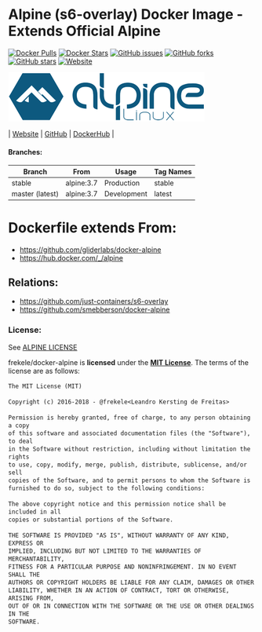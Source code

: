 # Alpine (s6-overlay) Docker Image - Extends Official Alpine

[![Docker Pulls](https://img.shields.io/docker/pulls/frekele/alpine.svg)](https://hub.docker.com/r/frekele/alpine/)
[![Docker Stars](https://img.shields.io/docker/stars/frekele/alpine.svg)](https://hub.docker.com/r/frekele/alpine/)
[![GitHub issues](https://img.shields.io/github/issues/frekele/docker-alpine.svg)](https://github.com/frekele/docker-alpine/issues)
[![GitHub forks](https://img.shields.io/github/forks/frekele/docker-alpine.svg)](https://github.com/frekele/docker-alpine/network)
[![GitHub stars](https://img.shields.io/github/stars/frekele/docker-alpine.svg)](https://github.com/frekele/docker-alpine/stargazers)
[![Website](https://img.shields.io/website-up-down-green-red/http/shields.io.svg)](https://frekele.github.io/docker-alpine/)

[![Alpine Image][AlpineImage]][AlpineWebsite]

| [Website]  | [GitHub]  | [DockerHub]  |


#### Branches:

| Branch           | From          | Usage        | Tag Names       |
| ---------------- | ------------- | ------------ | --------------- |
| stable           | alpine:3.7    | Production   | stable          |
| master (latest)  | alpine:3.7    | Development  | latest          |

# Dockerfile extends From:
- https://github.com/gliderlabs/docker-alpine
- https://hub.docker.com/_/alpine


## Relations:
- https://github.com/just-containers/s6-overlay
- https://github.com/smebberson/docker-alpine

### License:
See [ALPINE LICENSE]

frekele/docker-alpine is **licensed** under the **[MIT License]**. The terms of the license are as follows:

    The MIT License (MIT)

    Copyright (c) 2016-2018 - @frekele<Leandro Kersting de Freitas>

    Permission is hereby granted, free of charge, to any person obtaining a copy
    of this software and associated documentation files (the "Software"), to deal
    in the Software without restriction, including without limitation the rights
    to use, copy, modify, merge, publish, distribute, sublicense, and/or sell
    copies of the Software, and to permit persons to whom the Software is
    furnished to do so, subject to the following conditions:

    The above copyright notice and this permission notice shall be included in all
    copies or substantial portions of the Software.

    THE SOFTWARE IS PROVIDED "AS IS", WITHOUT WARRANTY OF ANY KIND, EXPRESS OR
    IMPLIED, INCLUDING BUT NOT LIMITED TO THE WARRANTIES OF MERCHANTABILITY,
    FITNESS FOR A PARTICULAR PURPOSE AND NONINFRINGEMENT. IN NO EVENT SHALL THE
    AUTHORS OR COPYRIGHT HOLDERS BE LIABLE FOR ANY CLAIM, DAMAGES OR OTHER
    LIABILITY, WHETHER IN AN ACTION OF CONTRACT, TORT OR OTHERWISE, ARISING FROM,
    OUT OF OR IN CONNECTION WITH THE SOFTWARE OR THE USE OR OTHER DEALINGS IN THE
    SOFTWARE.

[AlpineImage]: https://raw.githubusercontent.com/frekele/docker-alpine/master/alpine-logo.png?logo=logo
[AlpineWebsite]: https://www.alpinelinux.org/
[Website]: https://frekele.github.io/docker-alpine
[GitHub]: https://github.com/frekele/docker-alpine
[DockerHub]: https://hub.docker.com/r/frekele/alpine
[ALPINE LICENSE]: https://www.alpinelinux.org/about/
[MIT LICENSE]: https://github.com/frekele/docker-alpine/blob/master/LICENSE
